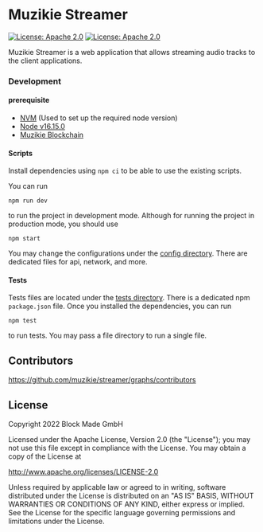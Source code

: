 # Muzikie Streamer

[![License: Apache 2.0](https://img.shields.io/badge/License-Apache%202.0-blue.svg)](http://www.apache.org/licenses/LICENSE-2.0)
[![License: Apache 2.0](https://img.shields.io/github/workflow/status/muzikie/streamer/Node.js%20CI/development)](https://img.shields.io/github/workflow/status/muzikie/streamer/Node.js%20CI/development)

Muzikie Streamer is a web application that allows streaming audio tracks to the client applications.


### Development

#### prerequisite
- [NVM](https://github.com/nvm-sh/nvm/blob/master/README.md) (Used to set up the required node version)
- [Node v16.15.0](https://nodejs.org)
- [Muzikie Blockchain](https://github.com/Muzikie/blockchain)

#### Scripts
Install dependencies using `npm ci` to be able to use the existing scripts.

You can run 

```
npm run dev
```
to run the project in development mode. Although for running the project in production mode, you should use

```
npm start
```
You may change the configurations under the [config directory](https://github.com/Muzikie/streamer/tree/development/config). There are dedicated files for api, network, and more.

#### Tests
Tests files are located under the [tests directory](https://github.com/Muzikie/streamer/tree/development/tests). There is a dedicated npm `package.json` file. Once you installed the dependencies, you can run

```
npm test
```
to run tests. You may pass a file directory to run a single file.


## Contributors

https://github.com/muzikie/streamer/graphs/contributors

## License

Copyright 2022 Block Made GmbH

Licensed under the Apache License, Version 2.0 (the "License");
you may not use this file except in compliance with the License.
You may obtain a copy of the License at

http://www.apache.org/licenses/LICENSE-2.0

Unless required by applicable law or agreed to in writing, software
distributed under the License is distributed on an "AS IS" BASIS,
WITHOUT WARRANTIES OR CONDITIONS OF ANY KIND, either express or implied.
See the License for the specific language governing permissions and
limitations under the License.

[Muzikie site]: https://muzikie.com/
[Block Made GmbH site]: https://block-made.com/

